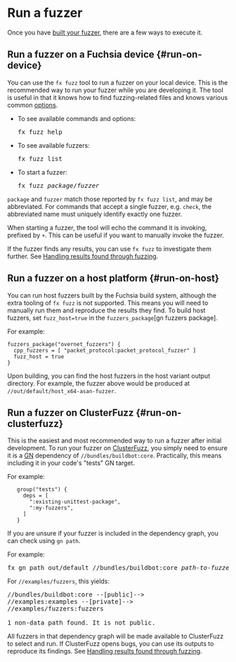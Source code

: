 # Run a fuzzer

Once you have [built your fuzzer](build-a-fuzzer.md#fx-set), there are a few ways to execute it.

## Run a fuzzer on a Fuchsia device {#run-on-device}

You can use the `fx fuzz` tool to run a fuzzer on your local device. This is the recommended way to
run your fuzzer while you are developing it. The tool is useful in that it knows how to find
fuzzing-related files and knows various common [options].

* To see available commands and options:
  <pre class="devsite-terminal">
  fx fuzz help
  </pre>
* To see available fuzzers:
  <pre class="devsite-terminal">
  fx fuzz list
  </pre>
* To start a fuzzer:
  <pre class="devsite-terminal">
  fx fuzz <var>package</var>/<var>fuzzer</var>
  </pre>


`package` and `fuzzer` match those reported by `fx fuzz list`, and may be abbreviated.  For commands
that accept a single fuzzer, e.g. `check`, the abbreviated name must uniquely identify exactly one
fuzzer.

When starting a fuzzer, the tool will echo the command it is invoking, prefixed by `+`.  This can be
useful if you want to manually invoke the fuzzer.

If the fuzzer finds any results, you can use `fx fuzz` to investigate them further. See
[Handling results found through fuzzing](handle-results.md#fx-fuzz-results).

## Run a fuzzer on a host platform {#run-on-host}

You can run host fuzzers built by the Fuchsia build system, although the extra tooling of `fx fuzz`
is not supported.  This means you will need to manually run them and reproduce the results
they find. To build host fuzzers, set `fuzz_host=true` in the `fuzzers_package`[gn fuzzers package].

For example:

```
fuzzers_package("overnet_fuzzers") {
  cpp_fuzzers = [ "packet_protocol:packet_protocol_fuzzer" ]
  fuzz_host = true
}
```

Upon building, you can find the host fuzzers in the host variant output directory. For example, the
fuzzer above would be produced at `//out/default/host_x64-asan-fuzzer`.

## Run a fuzzer on ClusterFuzz {#run-on-clusterfuzz}

This is the easiest and most recommended way to run a fuzzer after initial development. To run your
fuzzer on [ClusterFuzz][clusterfuzz], you simply need to ensure it is a [GN][fuchsia-gn] dependency
of `//bundles/buildbot:core`. Practically, this means including it in your code's "tests" GN target.

For example:

```
   group("tests") {
     deps = [
       ":existing-unittest-package",
       ":my-fuzzers",
     ]
   }
```

If you are unsure if your fuzzer is included in the dependency graph, you can check using `gn path`.

For example:

<pre class="devsite-terminal">
fx gn path out/default //bundles/buildbot:core <var>path-to-fuzzer</var>
</pre>

For `//examples/fuzzers`, this yields:

<pre>
//bundles/buildbot:core --[public]-->
//examples:examples --[private]-->
//examples/fuzzers:fuzzers

1 non-data path found. It is not public.
</pre>

All fuzzers in that dependency graph will be made available to ClusterFuzz to select and run. If
ClusterFuzz opens bugs, you can use its outputs to reproduce its findings.
See [Handling results found through fuzzing](handle-results.md#clusterfuzz-bugs).

[clusterfuzz]: https://google.github.io/clusterfuzz/
[fuchsia-gn]: /docs/development/build/build_system/intro.md
[options]: https://llvm.org/docs/LibFuzzer.html#options
